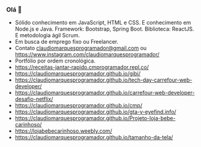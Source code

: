 ### Olá 👋
- Sólido conhecimento em JavaScript, HTML e CSS. E conhecimento em Node.js e Java. Framework: Bootstrap, Spring Boot. Biblioteca: ReactJS. E metodologia ágil Scrum.
- Em busca de emprego fixo ou Freelancer.
- Contato claudiomarquesprogramador@gmail.com ou https://www.instagram.com/claudiomarquesprogramador/
- Portfólio por ordem cronológica.
- https://receitas-jantar-rapido.cmprogramador.repl.co/
- https://claudiomarquesprogramador.github.io/gibi/
- https://claudiomarquesprogramador.github.io/tech-day-carrefour-web-developer/
- https://claudiomarquesprogramador.github.io/carrefour-web-developer-desafio-netflix/
- https://claudiomarquesprogramador.github.io/cmp/
- https://claudiomarquesprogramador.github.io/gta-v-eyefind.info/
- https://claudiomarquesprogramador.github.io/Projeto-loja-bebe-carinhoso/
- https://lojabebecarinhoso.weebly.com/
- https://claudiomarquesprogramador.github.io/tamanho-da-tela/
<!--
**claudiomarquesprogramador/claudiomarquesprogramador** is a ✨ _special_ ✨ repository because its `README.md` (this file) appears on your GitHub profile.

Here are some ideas to get you started:

- 🔭 I’m currently working on ...
- 🌱 I’m currently learning ...
- 👯 I’m looking to collaborate on ...
- 🤔 I’m looking for help with ...
- 💬 Ask me about ...
- 📫 How to reach me: ...
- 😄 Pronouns: ...
- ⚡ Fun fact: ...
-->
